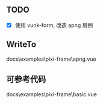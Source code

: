 ## TODO

- [x] 使用 vunk-form, 改造 apng 用例

## WriteTo

docs\examples\pixi-frame\apng.vue

## 可参考代码

docs\examples\pixi-frame\basic.vue
